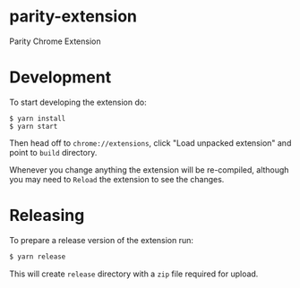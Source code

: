 # parity-extension
Parity Chrome Extension

# Development

To start developing the extension do:

```
$ yarn install
$ yarn start
```

Then head off to `chrome://extensions`, click "Load unpacked extension" and point to `build` directory.

Whenever you change anything the extension will be re-compiled, although you may need to `Reload`
the extension to see the changes.


# Releasing

To prepare a release version of the extension run:

```bash
$ yarn release
```

This will create `release` directory with a `zip` file required for upload.
